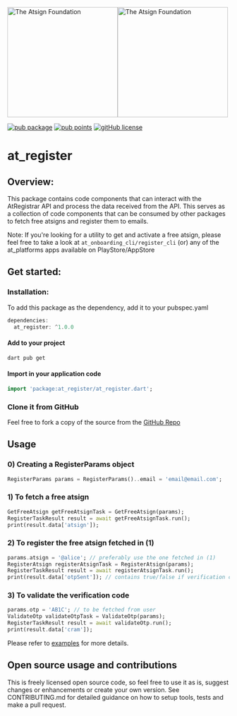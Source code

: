 <a href="https://atsign.com#gh-light-mode-only"><img width=250px src="https://atsign.com/wp-content/uploads/2022/05/atsign-logo-horizontal-color2022.svg#gh-light-mode-only" alt="The Atsign Foundation"></a><a href="https://atsign.com#gh-dark-mode-only"><img width=250px src="https://atsign.com/wp-content/uploads/2023/08/atsign-logo-horizontal-reverse2022-Color.svg#gh-dark-mode-only" alt="The Atsign Foundation"></a>

[![pub package](https://img.shields.io/pub/v/at_register)](https://pub.dev/packages/at_lookup) [![pub points](https://img.shields.io/pub/points/at_register?logo=dart)](https://pub.dev/packages/at_lookup/score) [![gitHub license](https://img.shields.io/badge/license-BSD3-blue.svg)](./LICENSE)

# at_register

## Overview:
This package contains code components that can interact with the AtRegistrar API and process the data received from the 
API.
This serves as a collection of code components
that can be consumed by other packages to fetch free atsigns and register them to emails.

Note:
If you're looking for a utility to get and activate a free atsign,
please feel free to take a look at `at_onboarding_cli/register_cli`
(or) any of the at_platforms apps available on PlayStore/AppStore

## Get started:

### Installation:

To add this package as the dependency, add it to your pubspec.yaml

```dart  
dependencies:
  at_register: ^1.0.0
```

#### Add to your project

```sh
dart pub get 
```

#### Import in your application code

```dart
import 'package:at_register/at_register.dart';
```

### Clone it from GitHub

Feel free to fork a copy of the source from the [GitHub Repo](https://github.com/atsign-foundation/at_libraries)

## Usage
### 0) Creating a RegisterParams object
```dart
RegisterParams params = RegisterParams()..email = 'email@email.com';
```

### 1) To fetch a free atsign

```dart
GetFreeAtsign getFreeAtsignTask = GetFreeAtsign(params);
RegisterTaskResult result = await getFreeAtsignTask.run();
print(result.data['atsign']);
```

### 2) To register the free atsign fetched in (1)

```dart
params.atsign = '@alice'; // preferably use the one fetched in (1)
RegisterAtsign registerAtsignTask = RegisterAtsign(params);
RegisterTaskResult result = await registerAtsignTask.run();
print(result.data['otpSent']); // contains true/false if verification code was delivered to email
```

### 3) To validate the verification code

```dart
params.otp = 'AB1C'; // to be fetched from user
ValidateOtp validateOtpTask = ValidateOtp(params);
RegisterTaskResult result = await validateOtp.run();
print(result.data['cram']);
```
Please refer to [examples](https://github.com/atsign-foundation/at_libraries/blob/doc_at_lookup/at_lookup/example/bin/example.dart) for more details.

## Open source usage and contributions

This is freely licensed open source code, so feel free to use it as is, suggest changes or enhancements or create your
own version. See CONTRIBUTING.md for detailed guidance on how to setup tools, tests and make a pull request.
